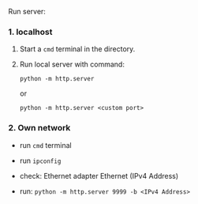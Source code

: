 Run server:

### 1. localhost

1. Start a `cmd` terminal in the directory.


2. Run local server with command: 

    `
    python -m http.server
    `

    or 

    `python -m http.server <custom port>`


### 2. Own network


- run `cmd` terminal

- run  `ipconfig`

- check: Ethernet adapter Ethernet (IPv4 Address)

- run: `python -m http.server 9999 -b <IPv4 Address>`




